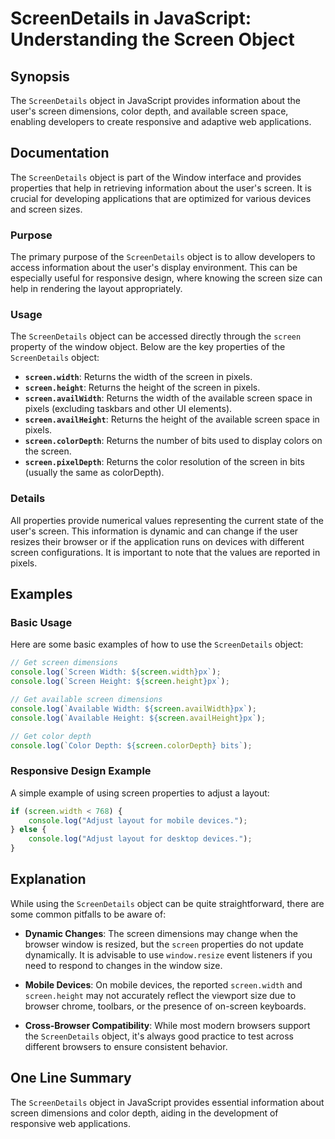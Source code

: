 <!--
Meta Description: # ScreenDetails in JavaScript: Understanding the Screen Object ## Synopsis The `ScreenDetails` object in JavaScript provides information about the use...
Meta Keywords: screen, object, screendetails, width, height
-->

# ScreenDetails in JavaScript: Understanding the Screen Object

## Synopsis
The `ScreenDetails` object in JavaScript provides information about the user's screen dimensions, color depth, and available screen space, enabling developers to create responsive and adaptive web applications.

## Documentation
The `ScreenDetails` object is part of the Window interface and provides properties that help in retrieving information about the user's screen. It is crucial for developing applications that are optimized for various devices and screen sizes.

### Purpose
The primary purpose of the `ScreenDetails` object is to allow developers to access information about the user's display environment. This can be especially useful for responsive design, where knowing the screen size can help in rendering the layout appropriately.

### Usage
The `ScreenDetails` object can be accessed directly through the `screen` property of the window object. Below are the key properties of the `ScreenDetails` object:

- **`screen.width`**: Returns the width of the screen in pixels.
- **`screen.height`**: Returns the height of the screen in pixels.
- **`screen.availWidth`**: Returns the width of the available screen space in pixels (excluding taskbars and other UI elements).
- **`screen.availHeight`**: Returns the height of the available screen space in pixels.
- **`screen.colorDepth`**: Returns the number of bits used to display colors on the screen.
- **`screen.pixelDepth`**: Returns the color resolution of the screen in bits (usually the same as colorDepth).

### Details
All properties provide numerical values representing the current state of the user's screen. This information is dynamic and can change if the user resizes their browser or if the application runs on devices with different screen configurations. It is important to note that the values are reported in pixels.

## Examples
### Basic Usage
Here are some basic examples of how to use the `ScreenDetails` object:

```javascript
// Get screen dimensions
console.log(`Screen Width: ${screen.width}px`);
console.log(`Screen Height: ${screen.height}px`);

// Get available screen dimensions
console.log(`Available Width: ${screen.availWidth}px`);
console.log(`Available Height: ${screen.availHeight}px`);

// Get color depth
console.log(`Color Depth: ${screen.colorDepth} bits`);
```

### Responsive Design Example
A simple example of using screen properties to adjust a layout:

```javascript
if (screen.width < 768) {
    console.log("Adjust layout for mobile devices.");
} else {
    console.log("Adjust layout for desktop devices.");
}
```

## Explanation
While using the `ScreenDetails` object can be quite straightforward, there are some common pitfalls to be aware of:

- **Dynamic Changes**: The screen dimensions may change when the browser window is resized, but the `screen` properties do not update dynamically. It is advisable to use `window.resize` event listeners if you need to respond to changes in the window size.
  
- **Mobile Devices**: On mobile devices, the reported `screen.width` and `screen.height` may not accurately reflect the viewport size due to browser chrome, toolbars, or the presence of on-screen keyboards.

- **Cross-Browser Compatibility**: While most modern browsers support the `ScreenDetails` object, it's always good practice to test across different browsers to ensure consistent behavior.

## One Line Summary
The `ScreenDetails` object in JavaScript provides essential information about screen dimensions and color depth, aiding in the development of responsive web applications.